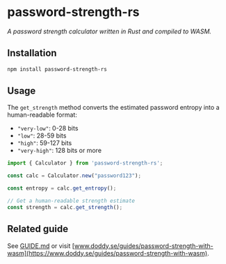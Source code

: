 # password-strength-rs
*A password strength calculator written in Rust and compiled to WASM.*

## Installation
```sh
npm install password-strength-rs
```

## Usage
The `get_strength` method converts the estimated password entropy into a human-readable format:
- `"very-low"`: 0-28 bits
- `"low"`: 28-59 bits
- `"high"`: 59-127 bits
- `"very-high"`: 128 bits or more
```ts
import { Calculator } from 'password-strength-rs';

const calc = Calculator.new("password123");

const entropy = calc.get_entropy();

// Get a human-readable strength estimate
const strength = calc.get_strength();
```

## Related guide
See [GUIDE.md](https://github.com/doddydigitaldesign/password-strength-rs/blob/main/GUIDE.md) or visit [www.doddy.se/guides/password-strength-with-wasm](https://www.doddy.se/guides/password-strength-with-wasm).
